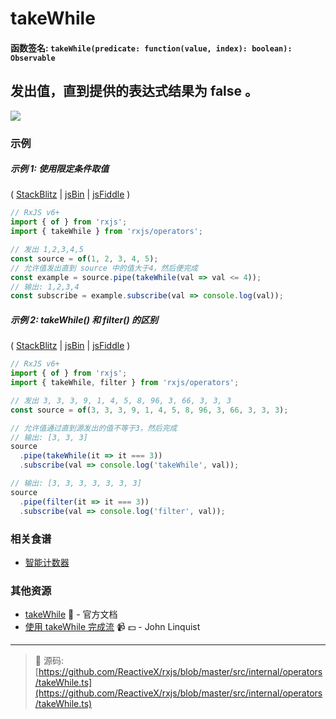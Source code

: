 # takeWhile

#### 函数签名: `takeWhile(predicate: function(value, index): boolean): Observable`

## 发出值，直到提供的表达式结果为 false 。

<div class="ua-ad"><a href="https://ultimatecourses.com/courses/rxjs"><img src="https://ultimatecourses.com/assets/img/banners/rxjs-banner-desktop.svg"></a></div>

### 示例

##### 示例 1: 使用限定条件取值

(
[StackBlitz](https://stackblitz.com/edit/typescript-af3hdf?file=index.ts&devtoolsheight=100)
| [jsBin](http://jsbin.com/zanefaqexu/1/edit?js,console) |
[jsFiddle](https://jsfiddle.net/btroncone/yakd4jgc/) )

```js
// RxJS v6+
import { of } from 'rxjs';
import { takeWhile } from 'rxjs/operators';

// 发出 1,2,3,4,5
const source = of(1, 2, 3, 4, 5);
// 允许值发出直到 source 中的值大于4，然后便完成
const example = source.pipe(takeWhile(val => val <= 4));
// 输出: 1,2,3,4
const subscribe = example.subscribe(val => console.log(val));
```

##### 示例 2: takeWhile() 和 filter() 的区别

(
[StackBlitz](https://stackblitz.com/edit/typescript-roozza?file=index.ts&devtoolsheight=100)
| [jsBin](http://jsbin.com/yatoqurewi/1/edit?js,console) |
[jsFiddle](https://jsfiddle.net/r497jgw3/4/) )

```js
// RxJS v6+
import { of } from 'rxjs';
import { takeWhile, filter } from 'rxjs/operators';

// 发出 3, 3, 3, 9, 1, 4, 5, 8, 96, 3, 66, 3, 3, 3
const source = of(3, 3, 3, 9, 1, 4, 5, 8, 96, 3, 66, 3, 3, 3);

// 允许值通过直到源发出的值不等于3，然后完成
// 输出: [3, 3, 3]
source
  .pipe(takeWhile(it => it === 3))
  .subscribe(val => console.log('takeWhile', val));

// 输出: [3, 3, 3, 3, 3, 3, 3]
source
  .pipe(filter(it => it === 3))
  .subscribe(val => console.log('filter', val));
```

### 相关食谱

- [智能计数器](../../recipes/smartcounter.md)

### 其他资源

- [takeWhile](https://cn.rx.js.org/class/es6/Observable.js~Observable.html#instance-method-takeWhile) :newspaper: - 官方文档
- [使用 takeWhile 完成流](https://egghead.io/lessons/rxjs-completing-a-stream-with-takewhile?course=step-by-step-async-javascript-with-rxjs) :video_camera: :dollar: - John Linquist

---
> :file_folder: 源码:  [https://github.com/ReactiveX/rxjs/blob/master/src/internal/operators/takeWhile.ts](https://github.com/ReactiveX/rxjs/blob/master/src/internal/operators/takeWhile.ts)
